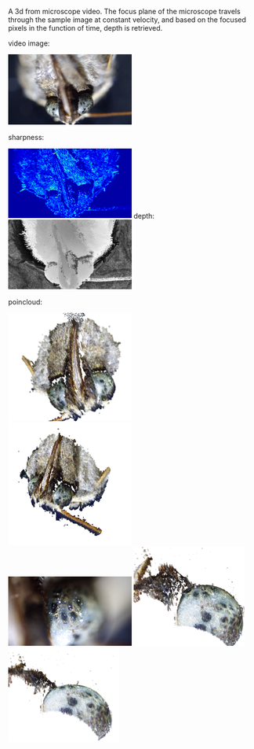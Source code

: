 A 3d from microscope video. The focus plane of the microscope travels through the sample image at constant velocity, and based on the focused pixels in the function of time, depth is retrieved. 

video image:

<img src="/video.png" width="50%" height="50%">

sharpness:

<img src="/sharpness.png" width="50%" height="50%">
depth:

<img src="/depth.png" width="50%" height="50%">

poincloud:

<img src="/pc.png" width="50%" height="50%">
<img src="/pc2.png" width="50%" height="50%">


<img src="/eye_video.png" width="50%" height="50%">
<img src="/depth_eye.png?" width="45%" height="45%"><img src="/depth_eye2.png?" width="45%" height="45%">

